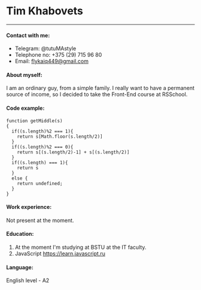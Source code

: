 # Tim Khabovets
*********

#### Contact with me:
 * Telegram: @tutuMAstyle
 * Telephone no: +375 (29) 715 96 80
 * Email: flykaiq449@gmail.com

#### About myself:
I am an ordinary guy, from a simple family. 
I really want to have a permanent source of income, 
so I decided to take the Front-End course at RSSchool.

#### Code example:
```
function getMiddle(s)
{ 
  if((s.length)%2 === 1){
    return s[Math.floor(s.length/2)]
  }
  if((s.length)%2 === 0){
    return s[(s.length/2)-1] + s[(s.length/2)]
  }
  if((s.length) === 1){
    return s
  }
  else {
    return undefined;
  }
}
```

#### Work experience:
Not present at the moment.

#### Education:
1. At the moment I'm studying at BSTU at the IT faculty.
2. JavaScript https://learn.javascript.ru 

#### Language:
English level - A2